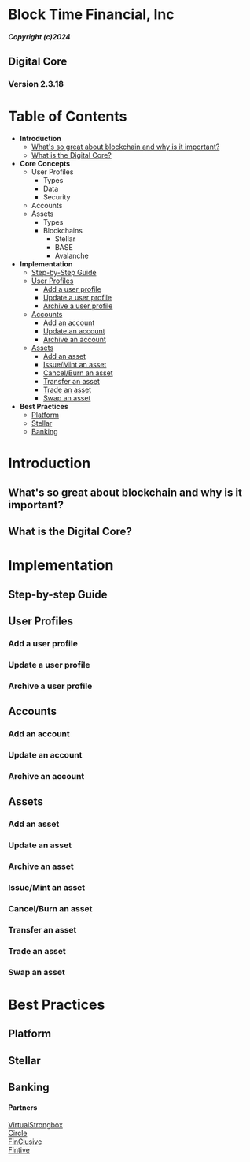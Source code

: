 # Block Time Financial, Inc

##### Copyright (c)2024

## Digital Core

### Version 2.3.18

# Table of Contents

- **Introduction**
  - [What's so great about blockchain and why is it important?](#whats-so-great-about-blockchain-and-why-is-it-important)
  - [What is the Digital Core?](#what-is-the-digital-core)
- **Core Concepts**
  - User Profiles
    - Types
    - Data
    - Security
  - Accounts
  - Assets
    - Types
    - Blockchains
      - Stellar
      - BASE
      - Avalanche
- **Implementation**
  - [Step-by-Step Guide](#step-by-step-guide)
  - [User Profiles](#user-profiles)
    - [Add a user profile](#add-a-user-profile)
    - [Update a user profile](#update-a-user-profile)
    - [Archive a user profile](#archive-a-user-profile)
  - [Accounts](#accounts)
    - [Add an account](#add-an-account)
    - [Update an account](#update-an-account)
    - [Archive an account](#archive-an-account)
  - [Assets](#assets)
    - [Add an asset](#add-an-asset)
    - [Issue/Mint an asset](#issuemint-an-asset)
    - [Cancel/Burn an asset](#cancelburn-an-asset)
    - [Transfer an asset](#transfer-an-asset)
    - [Trade an asset](#trade-an-asset)
    - [Swap an asset](#swap-an-asset)
- **Best Practices**
  - [Platform](#platform)
  - [Stellar](#stellar)
  - [Banking](#banking)

# Introduction

## What's so great about blockchain and why is it important?

## What is the Digital Core?

# Implementation

## Step-by-step Guide

## User Profiles

### Add a user profile

### Update a user profile

### Archive a user profile

## Accounts

### Add an account

### Update an account

### Archive an account

## Assets

### Add an asset

### Update an asset

### Archive an asset

### Issue/Mint an asset

### Cancel/Burn an asset

### Transfer an asset

### Trade an asset

### Swap an asset

# Best Practices

## Platform

## Stellar

## Banking

#### Partners

[VirtualStrongbox]()  
[Circle]()  
[FinClusive]()  
[Fintive]()

####
